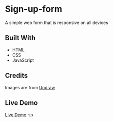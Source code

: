 # Sign-up-form

A simple web form that is responsive on all devices

## Built With

- HTML
- CSS
- JavaScript

## Credits

Images are from [Undraw](https://undraw.co/)

## Live Demo

[Live Demo](https://lazyellis.github.io/calculator/) :point_left:
